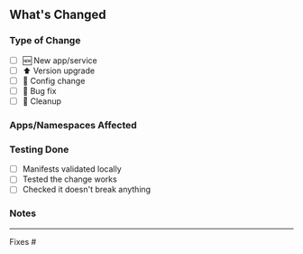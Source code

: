 ## What's Changed

<!-- Brief description of what you're adding/changing -->

### Type of Change

- [ ] 🆕 New app/service
- [ ] ⬆️ Version upgrade
- [ ] 🔧 Config change
- [ ] 🐛 Bug fix
- [ ] 🧹 Cleanup

### Apps/Namespaces Affected

<!-- Which apps or namespaces will this impact? -->

### Testing Done

- [ ] Manifests validated locally
- [ ] Tested the change works
- [ ] Checked it doesn't break anything

### Notes

<!-- Anything else worth mentioning? -->

---

Fixes #
